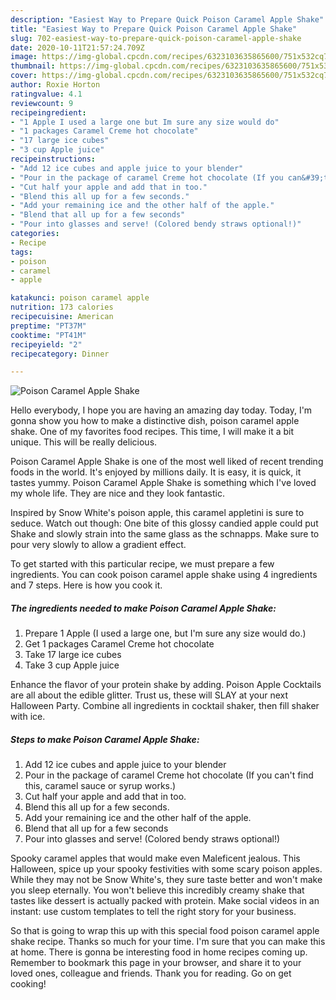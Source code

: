```yaml
---
description: "Easiest Way to Prepare Quick Poison Caramel Apple Shake"
title: "Easiest Way to Prepare Quick Poison Caramel Apple Shake"
slug: 702-easiest-way-to-prepare-quick-poison-caramel-apple-shake
date: 2020-10-11T21:57:24.709Z
image: https://img-global.cpcdn.com/recipes/6323103635865600/751x532cq70/poison-caramel-apple-shake-recipe-main-photo.jpg
thumbnail: https://img-global.cpcdn.com/recipes/6323103635865600/751x532cq70/poison-caramel-apple-shake-recipe-main-photo.jpg
cover: https://img-global.cpcdn.com/recipes/6323103635865600/751x532cq70/poison-caramel-apple-shake-recipe-main-photo.jpg
author: Roxie Horton
ratingvalue: 4.1
reviewcount: 9
recipeingredient:
- "1 Apple I used a large one but Im sure any size would do"
- "1 packages Caramel Creme hot chocolate"
- "17 large ice cubes"
- "3 cup Apple juice"
recipeinstructions:
- "Add 12 ice cubes and apple juice to your blender"
- "Pour in the package of caramel Creme hot chocolate (If you can&#39;t find this, caramel sauce or syrup works.)"
- "Cut half your apple and add that in too."
- "Blend this all up for a few seconds."
- "Add your remaining ice and the other half of the apple."
- "Blend that all up for a few seconds"
- "Pour into glasses and serve! (Colored bendy straws optional!)"
categories:
- Recipe
tags:
- poison
- caramel
- apple

katakunci: poison caramel apple 
nutrition: 173 calories
recipecuisine: American
preptime: "PT37M"
cooktime: "PT41M"
recipeyield: "2"
recipecategory: Dinner

---
```



![Poison Caramel Apple Shake](https://img-global.cpcdn.com/recipes/6323103635865600/751x532cq70/poison-caramel-apple-shake-recipe-main-photo.jpg)

Hello everybody, I hope you are having an amazing day today. Today, I'm gonna show you how to make a distinctive dish, poison caramel apple shake. One of my favorites food recipes. This time, I will make it a bit unique. This will be really delicious.

Poison Caramel Apple Shake is one of the most well liked of recent trending foods in the world. It's enjoyed by millions daily. It is easy, it is quick, it tastes yummy. Poison Caramel Apple Shake is something which I've loved my whole life. They are nice and they look fantastic.

Inspired by Snow White&#39;s poison apple, this caramel appletini is sure to seduce. Watch out though: One bite of this glossy candied apple could put Shake and slowly strain into the same glass as the schnapps. Make sure to pour very slowly to allow a gradient effect.


To get started with this particular recipe, we must prepare a few ingredients. You can cook poison caramel apple shake using 4 ingredients and 7 steps. Here is how you cook it.

<!--inarticleads1-->

##### The ingredients needed to make Poison Caramel Apple Shake:

1. Prepare 1 Apple (I used a large one, but I&#39;m sure any size would do.)
1. Get 1 packages Caramel Creme hot chocolate
1. Take 17 large ice cubes
1. Take 3 cup Apple juice


Enhance the flavor of your protein shake by adding. Poison Apple Cocktails are all about the edible glitter. Trust us, these will SLAY at your next Halloween Party. Combine all ingredients in cocktail shaker, then fill shaker with ice. 

<!--inarticleads2-->

##### Steps to make Poison Caramel Apple Shake:

1. Add 12 ice cubes and apple juice to your blender
1. Pour in the package of caramel Creme hot chocolate (If you can&#39;t find this, caramel sauce or syrup works.)
1. Cut half your apple and add that in too.
1. Blend this all up for a few seconds.
1. Add your remaining ice and the other half of the apple.
1. Blend that all up for a few seconds
1. Pour into glasses and serve! (Colored bendy straws optional!)


Spooky caramel apples that would make even Maleficent jealous. This Halloween, spice up your spooky festivities with some scary poison apples. While they may not be Snow White&#39;s, they sure taste better and won&#39;t make you sleep eternally. You won&#39;t believe this incredibly creamy shake that tastes like dessert is actually packed with protein. Make social videos in an instant: use custom templates to tell the right story for your business. 

So that is going to wrap this up with this special food poison caramel apple shake recipe. Thanks so much for your time. I'm sure that you can make this at home. There is gonna be interesting food in home recipes coming up. Remember to bookmark this page in your browser, and share it to your loved ones, colleague and friends. Thank you for reading. Go on get cooking!
